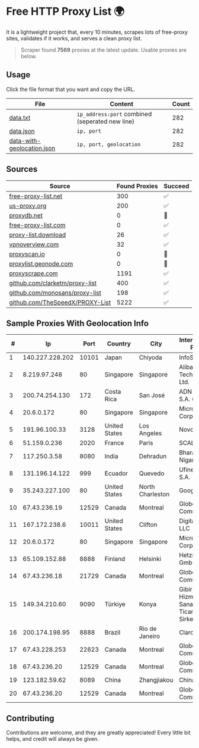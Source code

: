 
# Free HTTP Proxy List 🌍

It is a lightweight project that, every 10 minutes, scrapes lots of free-proxy sites, validates if it works, and serves a clean proxy list.


> Scraper found **7569** proxies at the latest update. Usable proxies are below.

## Usage

Click the file format that you want and copy the URL.


|File|Content|Count|
|----|-------|-----|
|[data.txt](https://raw.githubusercontent.com/themiralay/Proxy-List-World/master/data.txt)|`ip_address:port` combined (seperated new line)|282|
|[data.json](https://raw.githubusercontent.com/themiralay/Proxy-List-World/master/data.json)|`ip, port`|282|
|[data-with-geolocation.json](https://raw.githubusercontent.com/themiralay/Proxy-List-World/master/data-with-geolocation.json)|`ip, port, geolocation`|282|

## Sources

|Source|Found Proxies|Succeed|
|------|-------------|-------|
|[free-proxy-list.net](https://free-proxy-list.net)|300|✅|
|[us-proxy.org](https://www.us-proxy.org)|200|✅|
|[proxydb.net](http://proxydb.net)|0|🚫|
|[free-proxy-list.com](https://free-proxy-list.com/?page=&port=&type%5B%5D=http&type%5B%5D=https&up_time=0&search=Search)|0|✅|
|[proxy-list.download](https://www.proxy-list.download/HTTP)|26|✅|
|[vpnoverview.com](https://vpnoverview.com/privacy/anonymous-browsing/free-proxy-servers)|32|✅|
|[proxyscan.io](https://www.proxyscan.io)|0|🚫|
|[proxylist.geonode.com](https://proxylist.geonode.com/api/proxy-list?limit=300&page=1&sort_by=lastChecked&sort_type=desc&protocols=http,https)|0|🚫|
|[proxyscrape.com](https://api.proxyscrape.com/v2/?request=displayproxies&protocol=http&timeout=10000&country=all&ssl=all&anonymity=all)|1191|✅|
|[github.com/clarketm/proxy-list](https://raw.githubusercontent.com/clarketm/proxy-list/master/proxy-list-raw.txt)|400|✅|
|[github.com/monosans/proxy-list](https://raw.githubusercontent.com/monosans/proxy-list/main/proxies/http.txt)|198|✅|
|[github.com/TheSpeedX/PROXY-List](https://raw.githubusercontent.com/TheSpeedX/PROXY-List/master/http.txt)|5222|✅|


## Sample Proxies With Geolocation Info

|#|Ip|Port|Country|City|Internet Service Provider|
|-|--|----|-------|----|-------------------------|
|1|140.227.228.202|10101|Japan|Chiyoda|InfoSphere|
|2|8.219.97.248|80|Singapore|Singapore|Alibaba (US) Technology Co., Ltd.|
|3|200.74.254.130|172|Costa Rica|San José|ADN Solutions S.A. (Rokru Int.)|
|4|20.6.0.172|80|Singapore|Singapore|Microsoft Corporation|
|5|191.96.100.33|3128|United States|Los Angeles|NovoServe B.V.|
|6|51.159.0.236|2020|France|Paris|SCALEWAY|
|7|117.250.3.58|8080|India|Dehradun|Bharat Sanchar Nigam Ltd|
|8|131.196.14.122|999|Ecuador|Quevedo|Ufinet Panama S.A.|
|9|35.243.227.100|80|United States|North Charleston|Google LLC|
|10|67.43.236.19|12529|Canada|Montreal|GloboTech Communications|
|11|167.172.238.6|10011|United States|Clifton|DigitalOcean, LLC|
|12|20.6.0.172|80|Singapore|Singapore|Microsoft Corporation|
|13|65.109.152.88|8888|Finland|Helsinki|Hetzner Online GmbH|
|14|67.43.236.18|21729|Canada|Montreal|GloboTech Communications|
|15|149.34.210.60|9090|Türkiye|Konya|Gibirnet Iletisim Hizmetleri Sanayi VE Ticaret Limited Sirketi|
|16|200.174.198.95|8888|Brazil|Rio de Janeiro|Claro S.A|
|17|67.43.228.253|22623|Canada|Montreal|GloboTech Communications|
|18|67.43.236.20|12529|Canada|Montreal|GloboTech Communications|
|19|123.182.59.62|8089|China|Zhangjiakou|China Telecom|
|20|67.43.236.20|12529|Canada|Montreal|GloboTech Communications|



## Contributing

Contributions are welcome, and they are greatly appreciated! Every
little bit helps, and credit will always be given.

